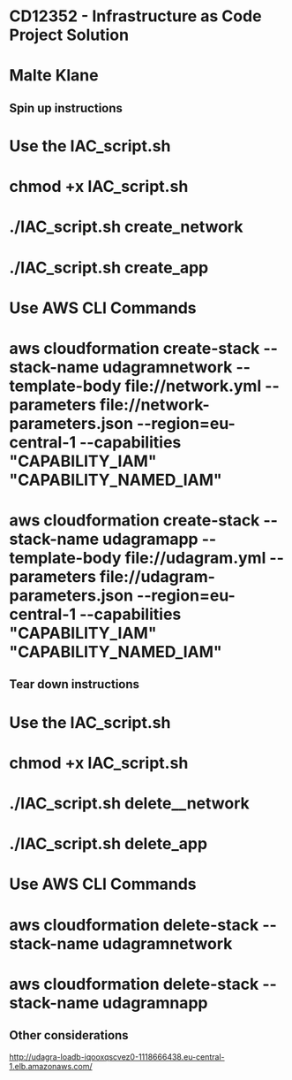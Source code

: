 # CD12352 - Infrastructure as Code Project Solution
# Malte Klane

## Spin up instructions

# Use the IAC_script.sh
# chmod +x IAC_script.sh  
# ./IAC_script.sh create_network  
# ./IAC_script.sh create_app 
 
# Use AWS CLI Commands
# aws cloudformation create-stack --stack-name udagramnetwork --template-body file://network.yml --parameters file://network-parameters.json --region=eu-central-1 --capabilities "CAPABILITY_IAM" "CAPABILITY_NAMED_IAM"
# aws cloudformation create-stack --stack-name udagramapp --template-body file://udagram.yml --parameters file://udagram-parameters.json --region=eu-central-1 --capabilities "CAPABILITY_IAM" "CAPABILITY_NAMED_IAM"

## Tear down instructions

# Use the IAC_script.sh
# chmod +x IAC_script.sh 
# ./IAC_script.sh delete__network
# ./IAC_script.sh delete_app

# Use AWS CLI Commands
# aws cloudformation delete-stack --stack-name udagramnetwork
# aws cloudformation delete-stack --stack-name udagramnapp

## Other considerations
http://udagra-loadb-iqooxqscvez0-1118666438.eu-central-1.elb.amazonaws.com/